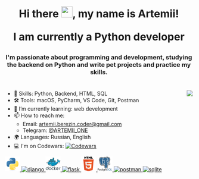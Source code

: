 <h1 align="center"> Hi there <img height="30" src="https://github.com/blackcater/blackcater/raw/main/images/Hi.gif" width="30"/>, my name is Artemii! 
  
I am currently a Python developer </h1>

<h3 align="center">
I'm passionate about programming and development, studying the backend on Python and write pet projects and practice my skills. 
</h3><h1></h1>

<img align="right" height="250" src="https://github-readme-stats-steel-omega.vercel.app/api?username=ThatCoderMan&show_icons=true&include_all_commits=true&icon_color=2d77dc&title_color=2d77dc&text_color=ffffff&bg_color=0d1117&hide_border=true&number_format=long&rank_icon=percentile&show=reviews,discussions_started,discussions_answered#gh-dark-mode-only">



- 💪 Skills: Python, Backend, HTML, SQL
- 🛠 Tools: macOS, PyCharm, VS Code, Git, Postman
- 📖 I’m currently learning: web development
- 📫 How to reach me:
  - Email: artemii.berezin.coder@gmail.com
  - Telegram: [@ARTEMII_ONE](https://t.me/ARTEMII_ONE)
- 🌍 Languages: Russian, English
- 💻 I'm on Codewars: [![Codewars](https://www.codewars.com/users/ThatCoderMan/badges/micro)](https://www.codewars.com/users/ThatCoderMan) 

<p align="left"> <a href="https://www.python.org" target="_blank" rel="noreferrer"> <img src="https://raw.githubusercontent.com/devicons/devicon/master/icons/python/python-original.svg" alt="python" width="40" height="40"/> </a><a href="https://www.djangoproject.com/" target="_blank" rel="noreferrer"> <img src="https://cdn.worldvectorlogo.com/logos/django.svg" alt="django" width="40" height="40"/> </a> <a href="https://www.docker.com/" target="_blank" rel="noreferrer"> <img src="https://raw.githubusercontent.com/devicons/devicon/master/icons/docker/docker-original-wordmark.svg" alt="docker" width="40" height="40"/> </a> <a href="https://flask.palletsprojects.com/" target="_blank" rel="noreferrer"> <img src="https://www.vectorlogo.zone/logos/pocoo_flask/pocoo_flask-icon.svg" alt="flask" width="40" height="40"/> </a> <a href="https://www.w3.org/html/" target="_blank" rel="noreferrer"> <img src="https://raw.githubusercontent.com/devicons/devicon/master/icons/html5/html5-original-wordmark.svg" alt="html5" width="40" height="40"/> </a> <a href="https://www.postgresql.org" target="_blank" rel="noreferrer"> <img src="https://raw.githubusercontent.com/devicons/devicon/master/icons/postgresql/postgresql-original-wordmark.svg" alt="postgresql" width="40" height="40"/> </a> <a href="https://postman.com" target="_blank" rel="noreferrer"> <img src="https://www.vectorlogo.zone/logos/getpostman/getpostman-icon.svg" alt="postman" width="40" height="40"/> </a>  <a href="https://www.sqlite.org/" target="_blank" rel="noreferrer"> <img src="https://www.vectorlogo.zone/logos/sqlite/sqlite-icon.svg" alt="sqlite" width="40" height="40"/> </a> </p>
